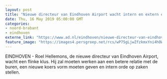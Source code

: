 ```yaml
---
layout: post
title: "Nieuwe directeur van Eindhoven Airport wacht intern en extern een stevige klus"
date: Thu, 16 May 2019 05:00:00 GMT
categories: 
- noord-brabant 
- eindhoven 
externe_link: "https://www.ad.nl/eindhoven/nieuwe-directeur-van-eindhoven-airport-wacht-intern-en-extern-een-stevige-klus~aaeebf5b/"
feature_image: "https://images4.persgroep.net/rcs/wP75gLjwZfzkmxYni4hOWuNRQ9M/diocontent/146270947/_fitwidth/400/?appId=21791a8992982cd8da851550a453bd7f&quality=0.7"
---
```


EINDHOVEN - Roel Hellemons, de nieuwe directeur van Eindhoven Airport, wacht een flinke klus. Hij zal moeten werken aan een betere relatie met de buren, een nieuwe koers vorm moeten geven en intern orde op zaken stellen.

